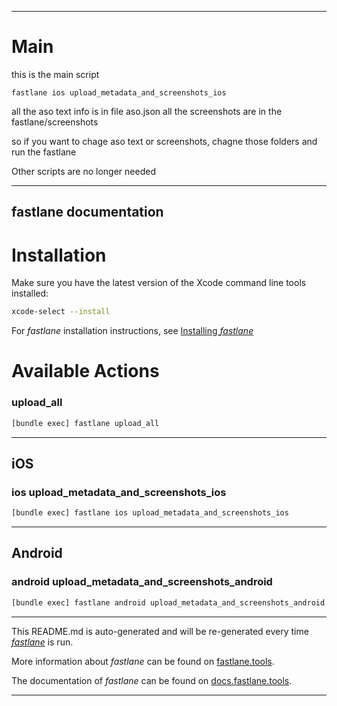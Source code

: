 
---
# Main
this is the main script

`fastlane ios upload_metadata_and_screenshots_ios`

all the aso text info is in file aso.json
all the screenshots are in the fastlane/screenshots

so if you want to chage aso text or screenshots, chagne those folders and run the fastlane

Other scripts are no longer needed

----
fastlane documentation
----

# Installation

Make sure you have the latest version of the Xcode command line tools installed:

```sh
xcode-select --install
```

For _fastlane_ installation instructions, see [Installing _fastlane_](https://docs.fastlane.tools/#installing-fastlane)

# Available Actions

### upload_all

```sh
[bundle exec] fastlane upload_all
```



----


## iOS

### ios upload_metadata_and_screenshots_ios

```sh
[bundle exec] fastlane ios upload_metadata_and_screenshots_ios
```



----


## Android

### android upload_metadata_and_screenshots_android

```sh
[bundle exec] fastlane android upload_metadata_and_screenshots_android
```



----

This README.md is auto-generated and will be re-generated every time [_fastlane_](https://fastlane.tools) is run.

More information about _fastlane_ can be found on [fastlane.tools](https://fastlane.tools).

The documentation of _fastlane_ can be found on [docs.fastlane.tools](https://docs.fastlane.tools).

-----